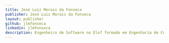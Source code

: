 ```yaml
---
title: José Luiz Morais da Fonseca
publisher: José Luiz Morais da Fonseca
layout: publisher
github: jlmfonseca
linkedin: jlmfonseca
description: Engenheiro de Software no Elo7 formado em Engenharia de Computação pela USP. Líder do time de engenharia/devops, trabalha com desenvolvimento para internet há mais de 10 anos, tem interesse sobre arquitetura de software e automação de sistemas. Também tem interesse em novas linguagens e tecnologias.
---
```

